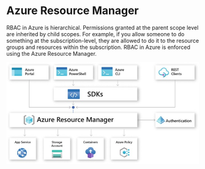 # Azure Resource Manager
RBAC in Azure is hierarchical. Permissions granted at the parent scope level are inherited by child scopes. For example, if you allow someone to do something at the subscription-level, they are allowed to do it to the resource groups and resources within the subscription. RBAC in Azure is enforced using the Azure Resource Manager.

![resource-manager.jpg](/azure/architecture/management-infrastructure/resource-manager/resource-manager.jpg)